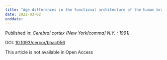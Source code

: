 ```yaml
---
title: "Age differences in the functional architecture of the human brain."
date: 2022-03-02
enddate:
---
```


Published in: *Cerebral cortex (New York[comma] N.Y. : 1991)*

DOI: [10.1093/cercor/bhac056](https://doi.org/10.1093/cercor/bhac056)

This article is not available in Open Access


